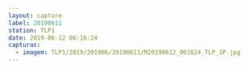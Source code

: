```yaml
---
layout: capture
label: 20190611
station: TLP1
date: 2019-06-12 06:16:24
capturas:
  - imagem: TLP1/2019/201906/20190611/M20190612_061624_TLP_1P.jpg
---
```

